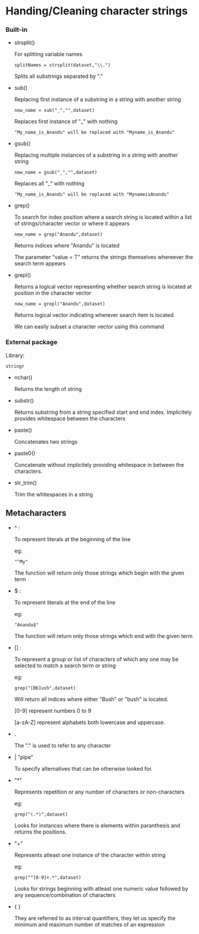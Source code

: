# Handing/Cleaning character strings 

### Built-in

* strsplit()

  For splitting variable names 
  ```
  splitNames = strsplit(dataset,"\\.")
  ```
  
  Splits all substrings separated by "."

* sub()

  Replacing first instance of a substring in a string with another string  
  ```
  new_name = sub("_","",dataset)
  ```
  
  Replaces first instance of "_" with nothing
  ```
  "My_name_is_Anandu" will be replaced with "Myname_is_Anandu"
  
* gsub()

  Replacing multiple instances of a substring in a string with another string
  ```
  new_name = gsub("_","",dataset)
  ```
  
  Replaces all "_" with nothing
  ```
  "My_name_is_Anandu" will be replaced with "MynameisAnandu"
  
* grep()

  To search for index position where a search string is located within a list of strings/character vector or where it appears 
  ```
  new_name = grep("Anandu",dataset)
  ```
  Returns indices where "Anandu" is located 
  
  The parameter "value = T" returns the strings themselves whereever the search term appears 
  
* grepl()

  Returns a logical vector representing whether search string is located at position in the character vector 
  ```
  new_name = grepl("Anandu",dataset)
  ```
  Returns logical vector indicating wherever search item is located.
  
  We can easily subset a character vector using this command 
  
### External package 

Library:
  ```
  stringr
  ```
  
* nchar()
  
  Returns the length of string
  
* substr()

  Returns substring from a string specified start and end index. Implicitely provides whitespace between the characters 
  
  
* paste()

  Concatenates two strings  
  
* paste0() 

  Concatenate without implicitely providing whitespace in between the characters.
  
* str_trim()

  Trim the whitespaces in a string 
  
  
## Metacharacters 

* ^ :

  To represent literals at the beginning of the line 
  
  eg:
  ```
  "^My"
  ```
  The function will return only those strings which begin with the given term
  
* $ : 

  To represent literals at the end of the line 
  
  eg:
  ```
  "Anandu$"
  ```
  The function will return only those strings which end with the given term
  
* [] : 

  To represent a group or list of characters of which any one may be selected to match a search term or string
  
  eg: 
  ```
  grep("[Bb]ush",dataset)
  ```  
  Will return all indices where either "Bush" or "bush" is located.

  [0-9] represent numbers 0 to 9
  
  [a-zA-Z] represent alphabets both lowercase and uppercase.
  
* .

  The "." is used to refer to any character 
  
* | "pipe"

  To specify alternatives that can be otherwise looked for. 
  
* "*" 

  Represents repetition or any number of characters or non-characters 
  
  eg:
  ```
  grep("(.*)",dataset)
  ```
  Looks for instances where there is elements within paranthesis and returns the positions.
  
* "+" 

  Represents atleast one instance of the character within string 
  
  eg:
  ```
  grep("^[0-9]+.*",dataset)
  ```
  Looks for strings beginning with atleast one numeric value followed by any sequence/combination of characters
  
* { } 
  
  They are referred to as interval quantifiers, they let us specify the minimum and maximum number of matches of an expression
  
  
